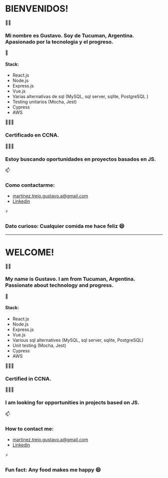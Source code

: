 # BIENVENIDOS!

👋🏽
### Mi nombre es **Gustavo**. Soy de Tucuman, Argentina. Apasionado por la tecnologia y el progreso. 

🌱
#### Stack:
- React.js
- Node.js 
- Express.js
- Vue.js
- Varias alternativas de sql (MySQL, sql server, sqlite, PostgreSQL )
- Testing unitarios (Mocha, Jest) 
- Cypress
- AWS 

👷🏽‍♂️
### Certificado en CCNA. 

🕵🏽‍♂️
### Estoy buscando oportunidades en proyectos basados en JS. 

📫
### Como contactarme: 
- martinez.trejo.gustavo.a@gmail.com
- [Linkedin](https://www.linkedin.com/in/martinez-trejo-gustavo/)

⚡
### Dato curioso: Cualquier comida me hace feliz 😄

* * *
# WELCOME!

 👋🏽 
### My name is **Gustavo**. I am from Tucuman, Argentina. Passionate about technology and progress. 

 🌱 
#### Stack: 
- React.js 
- Node.js 
- Express.js 
- Vue.js
- Various sql alternatives (MySQL, sql server, sqlite, PostgreSQL) 
- Unit testing (Mocha, Jest) 
- Cypress
- AWS 

 👷🏽‍♂️ 
### Certified in CCNA. 

 🕵🏽‍♂️
### I am looking for opportunities in projects based on JS.

 📫 
### How to contact me: 
- martinez.trejo.gustavo.a@gmail.com 
- [Linkedin](https://www.linkedin.com/in/martinez-trejo-gustavo/)

 ⚡ 
### Fun fact: Any food makes me happy 😄
